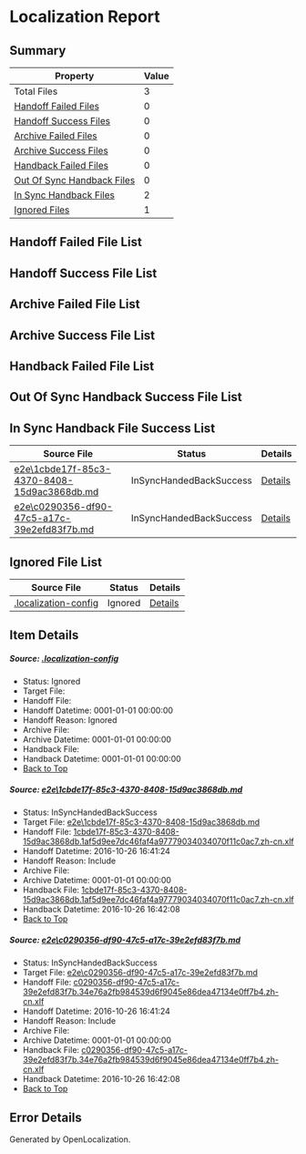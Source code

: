 # <a name='report-top'></a> Localization Report

## Summary
 Property | Value 
 -------- | ----- 
 Total Files | 3
[ Handoff Failed Files ](#handoff-failed-list)| 0
[ Handoff Success Files ](#handoff-success-list)| 0
[ Archive Failed Files ](#archive-failed-list)| 0
[ Archive Success Files ](#archive-success-list)| 0
[ Handback Failed Files ](#handback-failed-list)| 0
[ Out Of Sync Handback Files ](#outofsync-handback-success-list)| 0
[ In Sync Handback Files ](#insync-handback-success-list)| 2
[ Ignored Files ](#ignored-list)| 1

## <a name='handoff-failed-list'></a> Handoff Failed File List

## <a name='handoff-success-list'></a> Handoff Success File List

## <a name='archive-failed-list'></a> Archive Failed File List

## <a name='archive-success-list'></a> Archive Success File List

## <a name='handback-failed-list'></a> Handback Failed File List

## <a name='outofsync-handback-success-list'></a> Out Of Sync Handback Success File List

## <a name='insync-handback-success-list'></a> In Sync Handback File Success List
 Source File | Status | Details 
 ----------- | ------ | ------- 
 [e2e\1cbde17f-85c3-4370-8408-15d9ac3868db.md](https://github.com/OpenLocalizationTestOrg/ol-test0/blob/27d65315f938b09dbd24194c059c5f832c4ee4ec/e2e/1cbde17f-85c3-4370-8408-15d9ac3868db.md) | InSyncHandedBackSuccess | [Details](#7fb0ad8446793536967f71116a5c2e601d1230e91)
 [e2e\c0290356-df90-47c5-a17c-39e2efd83f7b.md](https://github.com/OpenLocalizationTestOrg/ol-test0/blob/27d65315f938b09dbd24194c059c5f832c4ee4ec/e2e/c0290356-df90-47c5-a17c-39e2efd83f7b.md) | InSyncHandedBackSuccess | [Details](#a3f63c66b850171c458d07482dd1b3dcfd8ff62a2)

## <a name='ignored-list'></a> Ignored File List
 Source File | Status | Details 
 ----------- | ------ | ------- 
 [.localization-config](https://github.com/OpenLocalizationTestOrg/ol-test0/blob/27d65315f938b09dbd24194c059c5f832c4ee4ec/.localization-config) | Ignored | [Details](#c268a05ecaa7ec85942ed632c29928ee5bd6da8d0)

## Item Details
##### <a name='c268a05ecaa7ec85942ed632c29928ee5bd6da8d0'></a> Source: [.localization-config](https://github.com/OpenLocalizationTestOrg/ol-test0/blob/27d65315f938b09dbd24194c059c5f832c4ee4ec/.localization-config)
* Status: Ignored
* Target File: 
* Handoff File: 
* Handoff Datetime: 0001-01-01 00:00:00
* Handoff Reason: Ignored
* Archive File: 
* Archive Datetime: 0001-01-01 00:00:00
* Handback File: 
* Handback Datetime: 0001-01-01 00:00:00
* [Back to Top](#report-top)

##### <a name='7fb0ad8446793536967f71116a5c2e601d1230e91'></a> Source: [e2e\1cbde17f-85c3-4370-8408-15d9ac3868db.md](https://github.com/OpenLocalizationTestOrg/ol-test0/blob/27d65315f938b09dbd24194c059c5f832c4ee4ec/e2e/1cbde17f-85c3-4370-8408-15d9ac3868db.md)
* Status: InSyncHandedBackSuccess
* Target File: [e2e\1cbde17f-85c3-4370-8408-15d9ac3868db.md](https://github.com/OpenLocalizationTestOrg/ol-test0-zhcn/blob/652ec0bd4262b5ad0723ef878e93477fb46fa154/e2e/1cbde17f-85c3-4370-8408-15d9ac3868db.md)
* Handoff File: [1cbde17f-85c3-4370-8408-15d9ac3868db.1af5d9ee7dc46faf4a97779034034070f11c0ac7.zh-cn.xlf](https://github.com/OpenLocalizationTestOrg/ol-test0-handoff/blob/0890dda4c1370d61fa3be0f307f4fe5663eff85d/ol-handoff/OpenLocalizationTestOrg/ol-test0-zhcn/shujia/ht/1cbde17f-85c3-4370-8408-15d9ac3868db.1af5d9ee7dc46faf4a97779034034070f11c0ac7.zh-cn.xlf)
* Handoff Datetime: 2016-10-26 16:41:24
* Handoff Reason: Include
* Archive File: 
* Archive Datetime: 0001-01-01 00:00:00
* Handback File: [1cbde17f-85c3-4370-8408-15d9ac3868db.1af5d9ee7dc46faf4a97779034034070f11c0ac7.zh-cn.xlf](https://github.com/OpenLocalizationTestOrg/ol-test0-handback/blob/82a25056ee2e9ca92a27ec04a3b4a45cb52f24cd/ol-handback/OpenLocalizationTestOrg/ol-test0-zhcn/shujia/ht/1cbde17f-85c3-4370-8408-15d9ac3868db.1af5d9ee7dc46faf4a97779034034070f11c0ac7.zh-cn.xlf)
* Handback Datetime: 2016-10-26 16:42:08
* [Back to Top](#report-top)

##### <a name='a3f63c66b850171c458d07482dd1b3dcfd8ff62a2'></a> Source: [e2e\c0290356-df90-47c5-a17c-39e2efd83f7b.md](https://github.com/OpenLocalizationTestOrg/ol-test0/blob/27d65315f938b09dbd24194c059c5f832c4ee4ec/e2e/c0290356-df90-47c5-a17c-39e2efd83f7b.md)
* Status: InSyncHandedBackSuccess
* Target File: [e2e\c0290356-df90-47c5-a17c-39e2efd83f7b.md](https://github.com/OpenLocalizationTestOrg/ol-test0-zhcn/blob/652ec0bd4262b5ad0723ef878e93477fb46fa154/e2e/c0290356-df90-47c5-a17c-39e2efd83f7b.md)
* Handoff File: [c0290356-df90-47c5-a17c-39e2efd83f7b.34e76a2fb984539d6f9045e86dea47134e0ff7b4.zh-cn.xlf](https://github.com/OpenLocalizationTestOrg/ol-test0-handoff/blob/0890dda4c1370d61fa3be0f307f4fe5663eff85d/ol-handoff/OpenLocalizationTestOrg/ol-test0-zhcn/shujia/ht/c0290356-df90-47c5-a17c-39e2efd83f7b.34e76a2fb984539d6f9045e86dea47134e0ff7b4.zh-cn.xlf)
* Handoff Datetime: 2016-10-26 16:41:24
* Handoff Reason: Include
* Archive File: 
* Archive Datetime: 0001-01-01 00:00:00
* Handback File: [c0290356-df90-47c5-a17c-39e2efd83f7b.34e76a2fb984539d6f9045e86dea47134e0ff7b4.zh-cn.xlf](https://github.com/OpenLocalizationTestOrg/ol-test0-handback/blob/82a25056ee2e9ca92a27ec04a3b4a45cb52f24cd/ol-handback/OpenLocalizationTestOrg/ol-test0-zhcn/shujia/ht/c0290356-df90-47c5-a17c-39e2efd83f7b.34e76a2fb984539d6f9045e86dea47134e0ff7b4.zh-cn.xlf)
* Handback Datetime: 2016-10-26 16:42:08
* [Back to Top](#report-top)


## Error Details

Generated by OpenLocalization.
